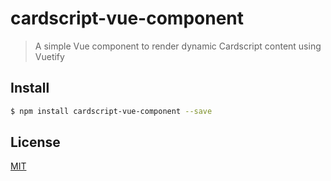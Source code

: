 # cardscript-vue-component

> A simple Vue component to render dynamic Cardscript content using Vuetify

## <a name="install"></a>Install
```bash
$ npm install cardscript-vue-component --save
```

## <a name="license"></a>License
[MIT](https://github.com/wmfs/cardscript/blob/master/LICENSE)
